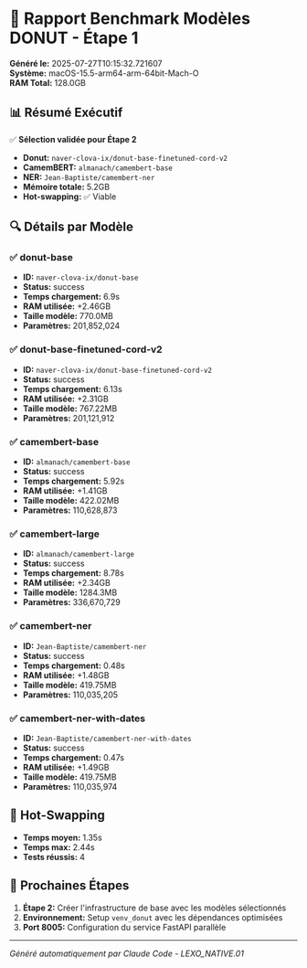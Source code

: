 # 🍩 Rapport Benchmark Modèles DONUT - Étape 1

**Généré le:** 2025-07-27T10:15:32.721607  
**Système:** macOS-15.5-arm64-arm-64bit-Mach-O  
**RAM Total:** 128.0GB

## 📊 Résumé Exécutif

✅ **Sélection validée pour Étape 2**

- **Donut:** `naver-clova-ix/donut-base-finetuned-cord-v2`
- **CamemBERT:** `almanach/camembert-base`
- **NER:** `Jean-Baptiste/camembert-ner`
- **Mémoire totale:** 5.2GB
- **Hot-swapping:** ✅ Viable

## 🔍 Détails par Modèle

### ✅ donut-base

- **ID:** `naver-clova-ix/donut-base`
- **Status:** success
- **Temps chargement:** 6.9s
- **RAM utilisée:** +2.46GB
- **Taille modèle:** 770.0MB
- **Paramètres:** 201,852,024

### ✅ donut-base-finetuned-cord-v2

- **ID:** `naver-clova-ix/donut-base-finetuned-cord-v2`
- **Status:** success
- **Temps chargement:** 6.13s
- **RAM utilisée:** +2.31GB
- **Taille modèle:** 767.22MB
- **Paramètres:** 201,121,912

### ✅ camembert-base

- **ID:** `almanach/camembert-base`
- **Status:** success
- **Temps chargement:** 5.92s
- **RAM utilisée:** +1.41GB
- **Taille modèle:** 422.02MB
- **Paramètres:** 110,628,873

### ✅ camembert-large

- **ID:** `almanach/camembert-large`
- **Status:** success
- **Temps chargement:** 8.78s
- **RAM utilisée:** +2.34GB
- **Taille modèle:** 1284.3MB
- **Paramètres:** 336,670,729

### ✅ camembert-ner

- **ID:** `Jean-Baptiste/camembert-ner`
- **Status:** success
- **Temps chargement:** 0.48s
- **RAM utilisée:** +1.48GB
- **Taille modèle:** 419.75MB
- **Paramètres:** 110,035,205

### ✅ camembert-ner-with-dates

- **ID:** `Jean-Baptiste/camembert-ner-with-dates`
- **Status:** success
- **Temps chargement:** 0.47s
- **RAM utilisée:** +1.49GB
- **Taille modèle:** 419.75MB
- **Paramètres:** 110,035,974

## 🔄 Hot-Swapping

- **Temps moyen:** 1.35s
- **Temps max:** 2.44s
- **Tests réussis:** 4

## 🚀 Prochaines Étapes

1. **Étape 2:** Créer l'infrastructure de base avec les modèles sélectionnés
2. **Environnement:** Setup `venv_donut` avec les dépendances optimisées
3. **Port 8005:** Configuration du service FastAPI parallèle

---
*Généré automatiquement par Claude Code - LEXO_NATIVE.01*
